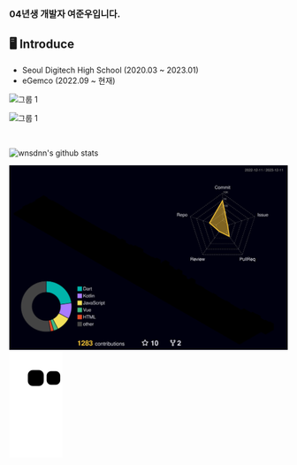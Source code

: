 <!--
**wnsdnn/wnsdnn** is a ✨ _special_ ✨ repository because its `README.md` (this file) appears on your GitHub profile.

Here are some ideas to get you started:

- 🔭 I’m currently working on ...
- 🌱 I’m currently learning ...
- 👯 I’m looking to collaborate on ...
- 🤔 I’m looking for help with ...
- 💬 Ask me about ...
- 📫 How to reach me: ...
- 😄 Pronouns: ...
- ⚡ Fun fact: ...
-->

### 04년생 개발자 여준우입니다.

## 🖥 Introduce
 - Seoul Digitech High School (2020.03 ~ 2023.01)
 - eGemco (2022.09 ~ 현재)


![그룹 1](https://github.com/wnsdnn/wnsdnn/assets/71883310/724c563f-c69d-4ee1-be99-784c66a7825e)

![그룹 1](https://github.com/wnsdnn/wnsdnn/assets/img/flutter.png)


<br>

<!-- [![Hits](https://hits.seeyoufarm.com/api/count/incr/badge.svg?url=https%3A%2F%2Fgithub.com%2Fwnsdnn&count_bg=%2379C83D&title_bg=%23555555&icon=&icon_color=%23E7E7E7&title=hits&edge_flat=false)](https://hits.seeyoufarm.com) -->
![wnsdnn's github stats](https://github-readme-stats.vercel.app/api?username=wnsdnn&show_icons=true)
<!-- [![wnsdnn's github stats](https://github-readme-stats.vercel.app/api/top-langs/?username=wnsdnn&show_icons=true&hide_border=true&title_color=004386&icon_color=004386&layout=compact)](https://github.com/wnsdnn) -->

![](./profile-3d-contrib/profile-night-rainbow.svg)
![snake gif](https://github.com/wnsdnn/wnsdnn/blob/output/github-contribution-grid-snake.svg)




<!--START_SECTION:waka-->
<!--END_SECTION:waka-->
